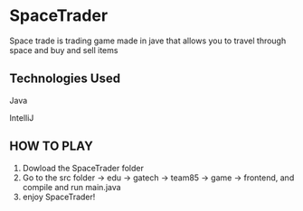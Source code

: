 # SpaceTrader
Space trade is trading game made in jave that allows you to travel through space and buy and sell items

## Technologies Used
Java

IntelliJ

## HOW TO PLAY
1. Dowload the SpaceTrader folder
2. Go to the src folder -> edu -> gatech -> team85 -> game -> frontend, and compile and run main.java
3. enjoy SpaceTrader!
